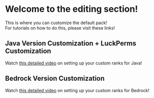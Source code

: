 # Welcome to the editing section!
This is where you can customize the default pack! <br>
For tutorials on how to do this, please visit these links!
## Java Version Customization + LuckPerms Customization
Watch [this detailed video](https://youtu.be/U12ve5kCDfQ?si=Vl3MFGdH3c5RcS87) on setting up your custom ranks for Java!
## Bedrock Version Customization
Watch [this detailed video]() on setting up your custom ranks for Bedrock!
